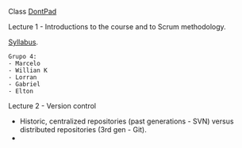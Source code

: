 Class [DontPad](http://dontpad.com/seniorgodev)

Lecture 1 - Introductions to the course and to Scrum methodology. 

[Syllabus](https://docs.google.com/document/d/19-dlVDrPIym_2rkNCsoIf6mkorMVvGM4qlCDA6kr8H8/edit?usp=sharing).

	Grupo 4:
	- Marcelo
	- Willian K
	- Lorran
	- Gabriel 
	- Elton

Lecture 2 - Version control

* Historic, centralized repositories (past generations - SVN) versus distributed repositories (3rd gen - Git).
* 


